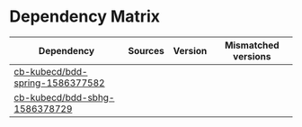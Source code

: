 # Dependency Matrix

Dependency | Sources | Version | Mismatched versions
---------- | ------- | ------- | -------------------
[cb-kubecd/bdd-spring-1586377582](https://github.com/cb-kubecd/bdd-spring-1586377582.git) |  | []() | 
[cb-kubecd/bdd-sbhg-1586378729](https://github.com/cb-kubecd/bdd-sbhg-1586378729.git) |  | []() | 
